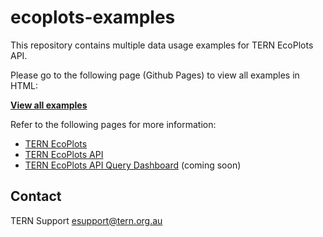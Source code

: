 # ecoplots-examples
This repository contains multiple data usage examples for TERN EcoPlots API.

Please go to the following page (Github Pages) to view all examples in HTML:

[**View all examples**](https://ternaustralia.github.io/ecoplots-examples/)

Refer to the following pages for more information:

- [TERN EcoPlots](https://ecoplots.tern.org.au/)
- [TERN EcoPlots API](https://ecoplots.tern.org.au/api/v1.0/ui)
- [TERN EcoPlots API Query Dashboard](https://ecoplots.tern.org.au/discovery) (coming soon)

## Contact

TERN Support
esupport@tern.org.au